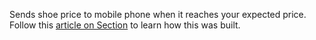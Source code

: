 Sends shoe price to mobile phone when it reaches your expected price.
Follow this [article on Section](https://www.section.io/engineering-education/price-tracker-with-python-selenium-twilio/) to learn how this was built.
